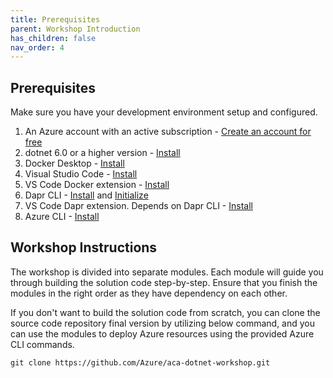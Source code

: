 ```yaml
---
title: Prerequisites  
parent: Workshop Introduction
has_children: false
nav_order: 4
---
```


## Prerequisites

Make sure you have your development environment setup and configured.

1. An Azure account with an active subscription - [Create an account for free](https://azure.microsoft.com/free/?ref=microsoft.com&utm_source=microsoft.com&utm_medium=docs&utm_campaign=visualstudio)
1. dotnet 6.0 or a higher version - [Install](https://dotnet.microsoft.com/download/dotnet/6.0)
1. Docker Desktop - [Install](https://docs.docker.com/desktop/install/windows-install/)
1. Visual Studio Code - [Install](https://code.visualstudio.com/)
1. VS Code Docker extension - [Install](https://marketplace.visualstudio.com/items?itemName=ms-azuretools.vscode-docker)
1. Dapr CLI - [Install](https://docs.dapr.io/getting-started/install-dapr-cli/) and [Initialize](https://docs.dapr.io/getting-started/install-dapr-selfhost/)
1. VS Code Dapr extension. Depends on Dapr CLI - [Install](https://marketplace.visualstudio.com/items?itemName=ms-azuretools.vscode-dapr)
1. Azure CLI - [Install](https://docs.microsoft.com/cli/azure/install-azure-cli)

## Workshop Instructions

The workshop is divided into separate modules. Each module will guide you through building the solution code step-by-step. Ensure that you finish the modules in the right order as they have dependency on each other.

If you don't want to build the solution code from scratch, you can clone the source code repository final version by utilizing below command, and you can use the modules to deploy Azure resources using the provided Azure CLI commands.

```shell
git clone https://github.com/Azure/aca-dotnet-workshop.git
```
